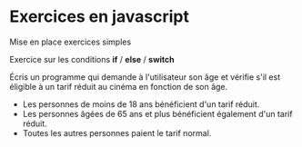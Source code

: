 # Exercices en javascript 

Mise en place exercices simples

Exercice sur les conditions **if** / **else** / **switch**

Écris un programme qui demande à l'utilisateur son âge et vérifie s'il est éligible à un tarif réduit au cinéma en fonction de son âge.

- Les personnes de moins de 18 ans bénéficient d'un tarif réduit.
- Les personnes âgées de 65 ans et plus bénéficient également d'un tarif réduit.
- Toutes les autres personnes paient le tarif normal.